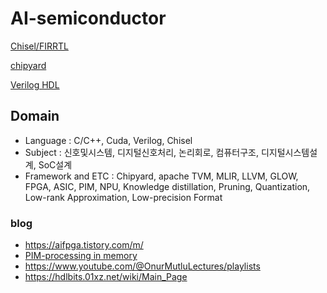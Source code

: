 # AI-semiconductor
 
[Chisel/FIRRTL](https://www.chisel-lang.org/)

[chipyard](https://chipyard.readthedocs.io/en/stable/)

[Verilog HDL]()



## Domain
- Language : C/C++, Cuda, Verilog, Chisel
- Subject : 신호및시스템, 디지털신호처리, 논리회로, 컴퓨터구조, 디지털시스템설계, SoC설계
- Framework and ETC : Chipyard, apache TVM, MLIR, LLVM, GLOW, FPGA, ASIC, PIM, NPU, Knowledge distillation, Pruning, Quantization, Low-rank Approximation, Low-precision Format

### blog
- https://aifpga.tistory.com/m/
- [PIM-processing in memory](https://www.upmem.com/ressources/)
- https://www.youtube.com/@OnurMutluLectures/playlists
- https://hdlbits.01xz.net/wiki/Main_Page
